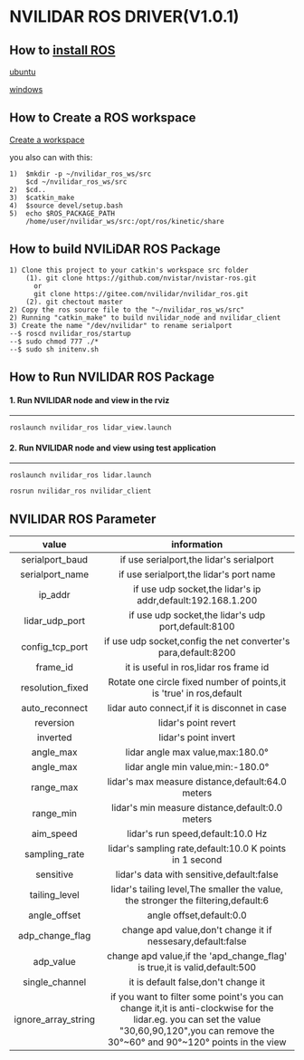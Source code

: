 # NVILIDAR ROS DRIVER(V1.0.1)


## How to [install ROS](http://wiki.ros.org/cn/ROS/Installation)

[ubuntu](http://wiki.ros.org/cn/Installation/Ubuntu)

[windows](http://wiki.ros.org/Installation/Windows)

## How to Create a ROS workspace

[Create a workspace](http://wiki.ros.org/catkin/Tutorials/create_a_workspace)

you also can with this:

    1)  $mkdir -p ~/nvilidar_ros_ws/src
        $cd ~/nvilidar_ros_ws/src
    2)  $cd..
    3)  $catkin_make
    4)  $source devel/setup.bash
    5)  echo $ROS_PACKAGE_PATH
        /home/user/nvilidar_ws/src:/opt/ros/kinetic/share


## How to build NVILiDAR ROS Package

    1) Clone this project to your catkin's workspace src folder
    	(1). git clone https://github.com/nvistar/nvistar-ros.git  
          or
          git clone https://gitee.com/nvilidar/nvilidar_ros.git
    	(2). git chectout master
    2) Copy the ros source file to the "~/nvilidar_ros_ws/src"
    2) Running "catkin_make" to build nvilidar_node and nvilidar_client
    3) Create the name "/dev/nvilidar" to rename serialport
    --$ roscd nvilidar_ros/startup
    --$ sudo chmod 777 ./*
    --$ sudo sh initenv.sh


## How to Run NVILIDAR ROS Package
#### 1. Run NVILIDAR node and view in the rviz
------------------------------------------------------------
	roslaunch nvilidar_ros lidar_view.launch

#### 2. Run NVILIDAR node and view using test application
------------------------------------------------------------
	roslaunch nvilidar_ros lidar.launch

	rosrun nvilidar_ros nvilidar_client

## NVILIDAR ROS Parameter
|  value   |  information  |
|  :----:    | :----:  |
| serialport_baud  | if use serialport,the lidar's serialport |
| serialport_name  | if use serialport,the lidar's port name |
| ip_addr  | if use udp socket,the lidar's ip addr,default:192.168.1.200 |
| lidar_udp_port  | if use udp socket,the lidar's udp port,default:8100 |
| config_tcp_port  | if use udp socket,config the net converter's para,default:8200 |
| frame_id  | it is useful in ros,lidar ros frame id |
| resolution_fixed  | Rotate one circle fixed number of points,it is 'true' in ros,default |
| auto_reconnect  | lidar auto connect,if it is disconnet in case |
| reversion  | lidar's point revert|
| inverted  | lidar's point invert|
| angle_max  | lidar angle max value,max:180.0°|
| angle_max  | lidar angle min value,min:-180.0°|
| range_max  | lidar's max measure distance,default:64.0 meters|
| range_min  | lidar's min measure distance,default:0.0 meters|
| aim_speed  | lidar's run speed,default:10.0 Hz|
| sampling_rate  | lidar's sampling rate,default:10.0 K points in 1 second|
| sensitive  | lidar's data with sensitive,default:false|
| tailing_level  | lidar's tailing level,The smaller the value, the stronger the filtering,default:6|
| angle_offset  | angle offset,default:0.0|
| adp_change_flag  | change apd value,don't change it if nessesary,default:false|
| adp_value  | change apd value,if the 'apd_change_flag' is true,it is valid,default:500|
| single_channel  | it is default false,don't change it|
| ignore_array_string  | if you want to filter some point's you can change it,it is anti-clockwise for the lidar.eg. you can set the value "30,60,90,120",you can remove the 30°~60° and 90°~120° points in the view|
